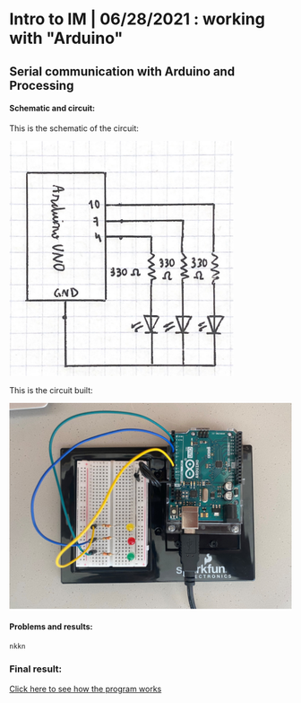 # Intro to IM | 06/28/2021 : working with "Arduino"

## Serial communication with Arduino and Processing


#### Schematic and circuit:

This is the schematic of the circuit:

<img src="schematic.jpg" width="400" />

This is the circuit built:

<img src="circuit.jpg" width="600" />

#### Problems and results:



````
nkkn
````

### Final result:

[Click here to see how the program works](https://youtu.be/HfPBJU-Ug58) 
